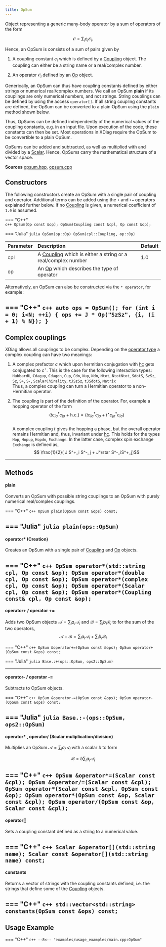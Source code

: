 ```yaml
---
title: OpSum
---
```


Object representing a generic many-body operator by a sum of operators of the form 

$$ \mathcal{O} = \sum_i c_i \mathcal{O}_i. $$

Hence, an OpSum is consists of a sum of pairs given by

1. A coupling constant $c_i$ which is defined by a [Coupling](coupling.md) object. The coupling can either be a string name or a real/complex number.

2. An operator $\mathcal{O}_i$ defined by an [Op](op.md) object.

Generically, an OpSum can thus have coupling constants defined by either strings or numerical real/complex numbers. We call an OpSum **plain** if its couplings are only numerical numbers, and not strings. String couplings can be defined by using the access `operator[]`. If all string coupling constants are defined, the OpSum can be converted to a plain OpSum using the `plain` method shown below.

Thus, OpSums can be defined independently of the numerical values of the coupling constants, e.g. in an input file. Upon execution of the code, these constants can then be set. Most operations in XDiag require the OpSum to be convertible to a plain OpSum.

OpSums can be added and subtracted, as well as multiplied with and divided by a [Scalar](scalar.md). Hence, OpSums carry the mathematical structure of a vector space.

**Sources** [opsum.hpp](https://github.com/awietek/xdiag/blob/main/xdiag/operators/opsum.hpp), [opsum.cpp](https://github.com/awietek/xdiag/blob/main/xdiag/operators/opsum.cpp)

## Constructors

The following constructors create an OpSum with a single pair of coupling and operator. Additional terms can be added using the `+` and `+=` operators explained further below. If no [Coupling](coupling.md) is given, a numerical coefficient of `1.0` is assumed.


=== "C++"	
	```c++
	OpSum(Op const &op);
	OpSum(Coupling const &cpl, Op const &op);
	```

=== "Julia"
	```julia
	OpSum(op::Op)
	OpSum(cpl::Coupling, op::Op)
	```
	
| Parameter | Description                                                                 | Default |
|:----------|:----------------------------------------------------------------------------|---------|
| cpl       | A [Coupling](coupling.md) which is either a string or a real/complex number | 1.0     |
| op        | An [Op](coupling.md) which describes the type of operator                   |         |

Alternatively, an OpSum can also be constructed via the `* operator`, for example:

=== "C++"
	```c++
	auto ops = OpSum();
	for (int i = 0; i<N; ++i) {
      ops += J * Op("SzSz", {i, (i + 1) % N});
    }
	```
---

## Complex couplings

XDiag allows all couplings to be complex. Depending on the [operator type](operator_types.md) 
a complex coupling can have two meanings:

1. A complex prefactor $c$ which upon hermitian conjugation with [hc](hc.md) gets 
   conjugated to $c^\star$. This is the case for the following interaction types:   
   `HubbardU`, `Cdagup`, `Cdagdn`, `Cup`, `Cdn`, `Nup`, `Ndn`, `Ntot`, `NtotNtot`, 
   `SdotS`, `SzSz`, `Sz`, `S+`, `S-`, `ScalarChirality`, `tJSzSz`, `tJSdotS`, 
   `Matrix`  
   Thus, a complex coupling can turn a Hermitian operator to a non-Hermitian operator.

2. The coupling is part of the definition of the operator. For, example a hopping 
   operator of the form   
   $$ ( t c^\dagger_{i\sigma}c_{j\sigma} + \textrm{h.c.})  = ( t c^\dagger_{i\sigma}c_{j\sigma} + t^\star c^\dagger_{j\sigma}c_{i\sigma}) $$  
   A complex coupling $t$ gives the hopping a phase, but the overall operator remains
   Hermitian and, thus, invariant under [hc](hc.md). This holds for the types 
   `Hop`, `Hopup`, `Hopdn`, `Exchange`. In the latter case, complex spin exchange 
   `Exchange` is defined as,
   $$ \frac{1}{2}( J S^+_i S^-_j + J^\star S^-_iS^+_j)$$
	
---

## Methods

#### plain

Converts an OpSum with possible string couplings to an OpSum with purely numerical real/complex couplings.

=== "C++"
	```c++
	OpSum plain(OpSum const &ops) const;
	```
	
=== "Julia"
	```julia
	plain(ops::OpSum)
	```
---

#### operator* (Creation)

Creates an OpSum with a single pair of [Coupling](coupling.md) and [Op](op.md) objects.

=== "C++"
	```c++
	OpSum operator*(std::string cpl, Op const &op);
	OpSum operator*(double cpl, Op const &op);
	OpSum operator*(complex cpl, Op const &op);
	OpSum operator*(Scalar cpl, Op const &op);
	OpSum operator*(Coupling const& cpl, Op const &op);
	```
---

#### operator+ / operator +=

Adds two OpSum objects $\mathcal{A} = \sum_i a_i \mathcal{A}_i$ and $\mathcal{B} = \sum_i b_i \mathcal{B}_i$ to for the sum of the two operators,
	$$ \mathcal{A} + \mathcal{B} = \sum_i a_i \mathcal{A}_i + \sum_i b_i \mathcal{B}_i$$

=== "C++"
	```c++
	OpSum &operator+=(OpSum const &ops);
	OpSum operator+(OpSum const &ops) const;
	```
	
=== "Julia"
	```julia
	Base.:+(ops::OpSum, ops2::OpSum)
	```

---
#### operator- / operator -=

Subtracts to OpSum objects.

=== "C++"
	```c++
	OpSum &operator-=(OpSum const &ops);
	OpSum operator-(OpSum const &ops) const;
	```
	
=== "Julia"
	```julia
	Base.:-(ops::OpSum, ops2::OpSum)
	```
---

#### operator* , operator/ (Scalar muliplication/division)

Multiplies an OpSum $\mathcal{A} = \sum_i a_i \mathcal{A}_i$ with a scalar $b$ to form

$$\mathcal{B} = b \sum_i a_i \mathcal{A}_i$$

=== "C++"
	```c++
	OpSum &operator*=(Scalar const &cpl);
	OpSum &operator/=(Scalar const &cpl);
	OpSum operator*(Scalar const &cpl, OpSum const &op);
	OpSum operator*(OpSum const &op, Scalar const &cpl);
	OpSum operator/(OpSum const &op, Scalar const &cpl);
	```
---

#### operator[]

Sets a coupling constant defined as a string to a numerical value.

=== "C++"
	```c++
	Scalar &operator[](std::string name);
	Scalar const &operator[](std::string name) const;
	```
---

#### constants

Returns a vector of strings with the coupling constants defined, i.e. the strings that define some of the [Coupling](coupling.md) objects.

=== "C++"
	```c++
	std::vector<std::string> constants(OpSum const &ops) const;
	```
---

## Usage Example

=== "C++"
	```c++
	--8<-- "examples/usage_examples/main.cpp:OpSum"
	```

